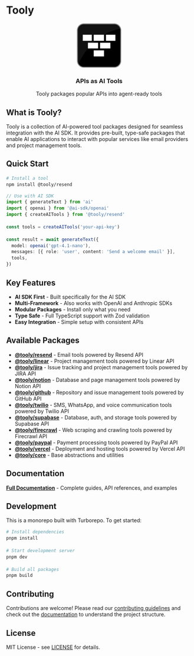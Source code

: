 # Tooly

<div align="center">
  <a href="https://tooly.ctate.dev">
    <img src="tooly-icon.png" alt="Tooly Logo" width="120" height="120">
  </a>
  <h3>APIs as AI Tools</h3>
  <p>Tooly packages popular APIs into agent-ready tools</p>
</div>

## What is Tooly?

Tooly is a collection of AI-powered tool packages designed for seamless integration with the AI SDK. It provides pre-built, type-safe packages that enable AI applications to interact with popular services like email providers and project management tools.

## Quick Start

```bash
# Install a tool
npm install @tooly/resend
```

```ts
// Use with AI SDK
import { generateText } from 'ai'
import { openai } from '@ai-sdk/openai'
import { createAITools } from '@tooly/resend'

const tools = createAITools('your-api-key')

const result = await generateText({
  model: openai('gpt-4.1-nano'),
  messages: [{ role: 'user', content: 'Send a welcome email' }],
  tools,
})
```

## Key Features

- **AI SDK First** - Built specifically for the AI SDK
- **Multi-Framework** - Also works with OpenAI and Anthropic SDKs
- **Modular Packages** - Install only what you need
- **Type Safe** - Full TypeScript support with Zod validation
- **Easy Integration** - Simple setup with consistent APIs

## Available Packages

- **[@tooly/resend](./packages/resend)** - Email tools powered by Resend API
- **[@tooly/linear](./packages/linear)** - Project management tools powered by Linear API
- **[@tooly/jira](./packages/jira)** - Issue tracking and project management tools powered by JIRA API
- **[@tooly/notion](./packages/notion)** - Database and page management tools powered by Notion API
- **[@tooly/github](./packages/github)** - Repository and issue management tools powered by GitHub API
- **[@tooly/twilio](./packages/twilio)** - SMS, WhatsApp, and voice communication tools powered by Twilio API
- **[@tooly/supabase](./packages/supabase)** - Database, auth, and storage tools powered by Supabase API
- **[@tooly/firecrawl](./packages/firecrawl)** - Web scraping and crawling tools powered by Firecrawl API
- **[@tooly/paypal](./packages/paypal)** - Payment processing tools powered by PayPal API
- **[@tooly/vercel](./packages/vercel)** - Deployment and hosting tools powered by Vercel API
- **[@tooly/core](./packages/core)** - Base abstractions and utilities

## Documentation

**[Full Documentation](https://tooly.ctate.dev/docs)** - Complete guides, API references, and examples

## Development

This is a monorepo built with Turborepo. To get started:

```bash
# Install dependencies
pnpm install

# Start development server
pnpm dev

# Build all packages
pnpm build
```

## Contributing

Contributions are welcome! Please read our [contributing guidelines](./CONTRIBUTING.md) and check out the [documentation](https://tooly.ctate.dev/docs) to understand the project structure.

## License

MIT License - see [LICENSE](./LICENSE) for details.
